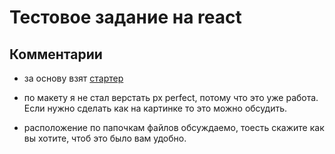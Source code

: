 # Тестовое задание на react 

## Комментарии

* за основу взят [стартер](https://github.com/drminnaar/react-redux-starter)
* по макету я не стал верстать px perfect, потому что это уже работа. Если нужно сделать как на картинке то это можно обсудить. 

* расположение по папочкам файлов обсуждаемо, тоесть скажите как вы хотите, чтоб это было вам удобно.